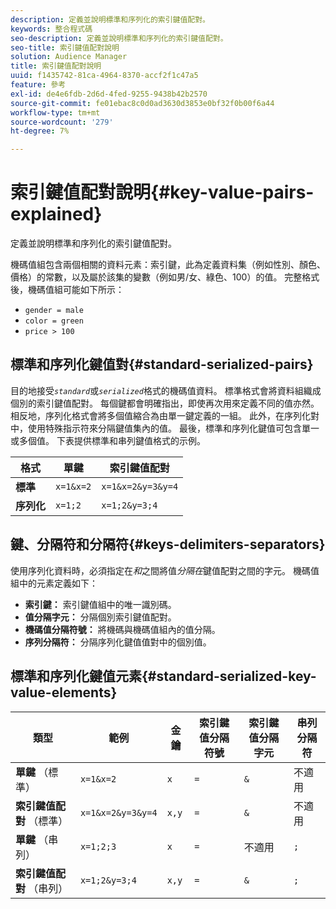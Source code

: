 ```yaml
---
description: 定義並說明標準和序列化的索引鍵值配對。
keywords: 整合程式碼
seo-description: 定義並說明標準和序列化的索引鍵值配對。
seo-title: 索引鍵值配對說明
solution: Audience Manager
title: 索引鍵值配對說明
uuid: f1435742-81ca-4964-8370-accf2f1c47a5
feature: 參考
exl-id: de4e6fdb-2d6d-4fed-9255-9438b42b2570
source-git-commit: fe01ebac8c0d0ad3630d3853e0bf32f0b00f6a44
workflow-type: tm+mt
source-wordcount: '279'
ht-degree: 7%

---
```


# 索引鍵值配對說明{#key-value-pairs-explained}

定義並說明標準和序列化的索引鍵值配對。

<!-- 

c_key_value_explained.xml

 -->

機碼值組包含兩個相關的資料元素：索引鍵，此為定義資料集（例如性別、顏色、價格）的常數，以及屬於該集的變數（例如男/女、綠色、100）的值。 完整格式後，機碼值組可能如下所示：

* `gender = male`
* `color = green`
* `price > 100`

## 標準和序列化鍵值對{#standard-serialized-pairs}

目的地接受&#x200B;*`standard`*&#x200B;或&#x200B;*`serialized`*&#x200B;格式的機碼值資料。 標準格式會將資料組織成個別的索引鍵值配對。 每個鍵都會明確指出，即使再次用來定義不同的值亦然。 相反地，序列化格式會將多個值縮合為由單一鍵定義的一組。 此外，在序列化對中，使用特殊指示符來分隔鍵值集內的值。 最後，標準和序列化鍵值可包含單一或多個值。 下表提供標準和串列鍵值格式的示例。

| 格式 | 單鍵 | 索引鍵值配對 |
|---|---|---|
| **標準** | `x=1&x=2` | `x=1&x=2&y=3&y=4` |
| **序列化** | `x=1;2` | `x=1;2&y=3;4` |



## 鍵、分隔符和分隔符{#keys-delimiters-separators}

使用序列化資料時，必須指定在&#x200B;*和*&#x200B;之間將值&#x200B;*分隔在*&#x200B;鍵值配對之間的字元。 機碼值組中的元素定義如下：

* **索引鍵：** 索引鍵值組中的唯一識別碼。
* **值分隔字元：** 分隔個別索引鍵值配對。
* **機碼值分隔符號：** 將機碼與機碼值組內的值分隔。
* **序列分隔符：** 分隔序列化鍵值值對中的個別值。

## 標準和序列化鍵值元素{#standard-serialized-key-value-elements}


| 類型 | 範例 | 金鑰 | 索引鍵值分隔符號 | 索引鍵值分隔字元 | 串列分隔符 |
---------|----------|---------|---------|----------|---------
| **單鍵** （標準） | `x=1&x=2` | `x` | `=` | `&` | 不適用 |
| **索引鍵值配對** （標準） | `x=1&x=2&y=3&y=4` | `x,y` | `=` | `&` | 不適用 |
| **單鍵** （串列） | `x=1;2;3` | `x` | `=` | 不適用 | `;` |
| **索引鍵值配對** （串列） | `x=1;2&y=3;4` | `x,y` | `=` | `&` | `;` |
